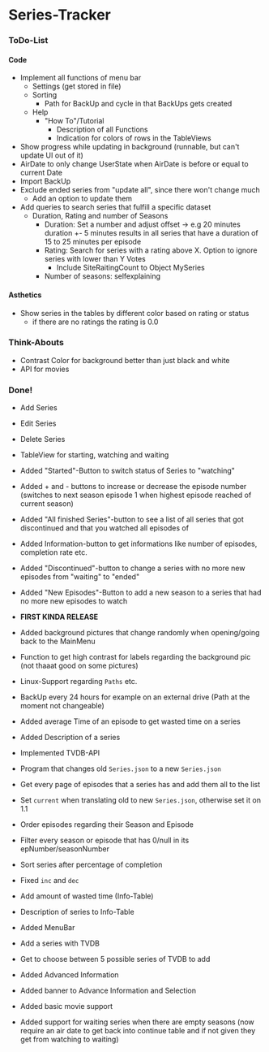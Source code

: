 # Series-Tracker

### ToDo-List
#### Code
* Implement all functions of menu bar
    * Settings (get stored in file)
    * Sorting
        * Path for BackUp and cycle in that BackUps gets created 
    * Help
        * "How To"/Tutorial
            * Description of all Functions
            * Indication for colors of rows in the TableViews
* Show progress while updating in background (runnable, but can't update UI out of it)
* AirDate to only change UserState when AirDate is before or equal to current Date
* Import BackUp
* Exclude ended series from "update all", since there won't change much
    * Add an option to update them
* Add queries to search series that fulfill a specific dataset
    * Duration, Rating and number of Seasons
        * Duration: Set a number and adjust offset -> e.g 20 minutes duration +- 5 minutes results in all series that have a duration of 15 to 25 minutes per episode
        * Rating: Search for series with a rating above X. Option to ignore series with lower than Y Votes
            * Include SiteRaitingCount to Object MySeries
        * Number of seasons: selfexplaining

#### Asthetics
* Show series in the tables by different color based on rating or status
    * if there are no ratings the rating is 0.0

### Think-Abouts
* Contrast Color for background better than just black and white
* API for movies

### Done!
* Add Series
* Edit Series
* Delete Series
* TableView for starting, watching and waiting
* Added "Started"-Button to switch status of Series to "watching"
* Added + and - buttons to increase or decrease the episode number (switches to next season episode 1 when highest episode reached of current season)
* Added "All finished Series"-button to see a list of all series that got discontinued and that you watched all episodes of
* Added Information-button to get informations like number of episodes, completion rate etc.
* Added "Discontinued"-button to change a series with no more new episodes from "waiting" to "ended"
* Added "New Episodes"-Button to add a new season to a series that had no more new episodes to watch

* **FIRST KINDA RELEASE**

* Added background pictures that change randomly when opening/going back to the MainMenu
* Function to get high contrast for labels regarding the background pic (not thaaat good on some pictures)
* Linux-Support regarding `Paths` etc.
* BackUp every 24 hours for example on an external drive (Path at the moment not changeable)
* Added average Time of an episode to get wasted time on a series
* Added Description of a series
* Implemented TVDB-API
* Program that changes old `Series.json` to a new `Series.json`
* Get every page of episodes that a series has and add them all to the list
* Set `current` when translating old to new `Series.json`, otherwise set it on 1.1
* Order episodes regarding their Season and Episode
* Filter every season or episode that has 0/null in its epNumber/seasonNumber
* Sort series after percentage of completion
* Fixed `inc` and `dec`
* Add amount of wasted time (Info-Table)
* Description of series to Info-Table
* Added MenuBar
* Add a series with TVDB
* Get to choose between 5 possible series of TVDB to add
* Added Advanced Information
* Added banner to Advance Information and Selection
* Added basic movie support
* Added support for waiting series when there are empty seasons (now require an air date to get back into continue table and if not given they get from watching to waiting)

